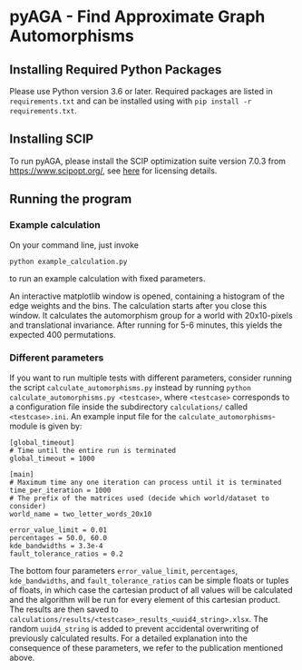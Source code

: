pyAGA - Find Approximate Graph Automorphisms
============================================

## Installing Required Python Packages
Please use Python version 3.6 or later.
Required packages are listed in `requirements.txt` and can be installed using with `pip install -r requirements.txt`.

## Installing SCIP
To run pyAGA, please install the SCIP optimization suite version 7.0.3 from https://www.scipopt.org/, 
see [here](https://www.scipopt.org/index.php#license) for licensing details. 


## Running the program
### Example calculation
On your command line, just invoke
```
python example_calculation.py
```
to run an example calculation with fixed parameters. 

An interactive matplotlib window is opened, containing a histogram of the edge weights and the bins. 
The calculation starts after you close this window.
It calculates the automorphism group for a world with 20x10-pixels and translational invariance. After running for 5-6 minutes, this yields the expected 400 permutations.

### Different parameters
If you want to run multiple tests with different parameters, consider running the script `calculate_automorphisms.py`
instead by running `python calculate_automorphisms.py <testcase>`, where `<testcase>` corresponds to a configuration
file inside the subdirectory `calculations/` called `<testcase>.ini`. 
An example input file for the `calculate_automorphisms`-module is given by:

    [global_timeout]
    # Time until the entire run is terminated
    global_timeout = 1000
    
    [main]
    # Maximum time any one iteration can process until it is terminated
    time_per_iteration = 1000
    # The prefix of the matrices used (decide which world/dataset to consider)
    world_name = two_letter_words_20x10
    
    error_value_limit = 0.01
    percentages = 50.0, 60.0
    kde_bandwidths = 3.3e-4
    fault_tolerance_ratios = 0.2

The bottom four parameters `error_value_limit`, `percentages`, `kde_bandwidths`, and `fault_tolerance_ratios` can be
simple floats or tuples of floats, in which case the cartesian product of all values will be calculated and the algorithm will be run
for every element of this cartesian product. The results are then saved to 
`calculations/results/<testcase>_results_<uuid4_string>.xlsx`. The random
`uuid4_string` is added to prevent accidental overwriting of previously calculated results.
For a detailed explanation into the consequence of these parameters, we refer to the publication mentioned above.